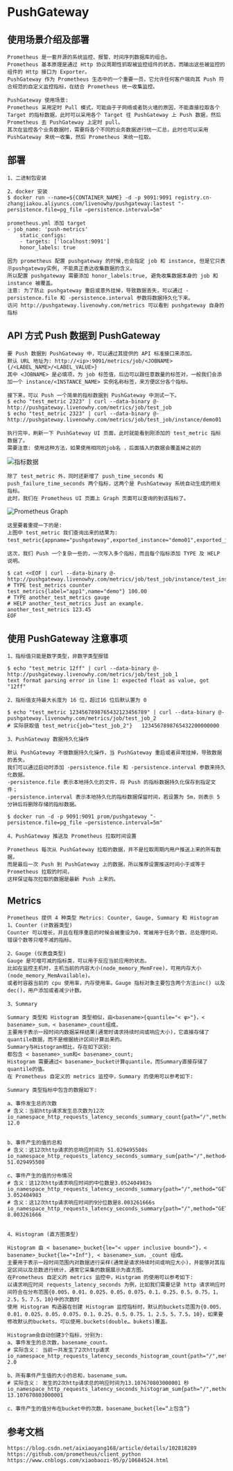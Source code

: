 # PushGateway
## 使用场景介绍及部署

    Prometheus 是一套开源的系统监控、报警、时间序列数据库的组合。
    Prometheus 基本原理是通过 Http 协议周期性抓取被监控组件的状态，而输出这些被监控的组件的 Http 接口为 Exporter。
    PushGateway 作为 Prometheus 生态中的一个重要一员，它允许任何客户端向其 Push 符合规范的自定义监控指标，在结合 Prometheus 统一收集监控。
    
    PushGateway 使用场景:
    Prometheus 采用定时 Pull 模式，可能由于子网络或者防火墙的原因，不能直接拉取各个 Target 的指标数据，此时可以采用各个 Target 往 PushGateway 上 Push 数据，然后 Prometheus 去 PushGateway 上定时 pull。
    其次在监控各个业务数据时，需要将各个不同的业务数据进行统一汇总，此时也可以采用 PushGateway 来统一收集，然后 Prometheus 来统一拉取。

## 部署
    
    1、二进制包安装
    
    2、docker 安装
    $ docker run --name=${CONTAINER_NAME} -d -p 9091:9091 registry.cn-zhangjiakou.aliyuncs.com/livenowhy/pushgateway:lastest "-persistence.file=pg_file –persistence.interval=5m"
    
    prometheus.yml 添加 target
    - job_name: 'push-metrics'
        static_configs:
        - targets: ['localhost:9091']
        honor_labels: true
    
    因为 prometheus 配置 pushgateway 的时候,也会指定 job 和 instance, 但是它只表示pushgateway实例, 不能真正表达收集数据的含义。
    所以配置 pushgateway 需要添加 honor_labels:true, 避免收集数据本身的 job 和 instance 被覆盖。
    注意: 为了防止 pushgateway 重启或意外挂掉，导致数据丢失，可以通过 -persistence.file 和 -persistence.interval 参数将数据持久化下来。
    访问 http://pushgateway.livenowhy.com/metrics 可以看到 pushgateway 自身的指标

## API 方式 Push 数据到 PushGateway

    要 Push 数据到 PushGateway 中，可以通过其提供的 API 标准接口来添加。
    默认 URL 地址为: http://<ip>:9091/metrics/job/<JOBNAME>{/<LABEL_NAME>/<LABEL_VALUE>}
    其中 <JOBNAME> 是必填项，为 job 标签值，后边可以跟任意数量的标签对，一般我们会添加一个 instance/<INSTANCE_NAME> 实例名称标签，来方便区分各个指标。
    
    接下来，可以 Push 一个简单的指标数据到 PushGateway 中测试一下。
    $ echo "test_metric 2323" | curl --data-binary @- http://pushgateway.livenowhy.com/metrics/job/test_job
    $ echo "test_metric 2323" | curl --data-binary @- http://pushgateway.livenowhy.com/metrics/job/test_job/instance/demo01
    
    执行完毕，刷新一下 PushGateway UI 页面，此时就能看到刚添加的 test_metric 指标数据了。
    需要注意: 使用这种方法，如果使用相同的job名 ，后面插入的数据会覆盖掉之前的
    
  ![指标数据](./images/push_gateway.jpg)
    
    除了 test_metric 外，同时还新增了 push_time_seconds 和 push_failure_time_seconds 两个指标，这两个是 PushGateway 系统自动生成的相关指标。
    此时，我们在 Prometheus UI 页面上 Graph 页面可以查询的到该指标了。

  ![Prometheus Graph](./images/prometheus_graph.jpg)
  
    这里要着重提一下的是:
    上图中 test_metric 我们查询出来的结果为:
    test_metric{appname="pushgateway",exported_instance="demo01",exported_job="test_job",instance="pushgateway.livenowhy.com:80",job="pushgateway"}。

    这次，我们 Push 一个复杂一些的，一次写入多个指标，而且每个指标添加 TYPE 及 HELP 说明。

    $ cat <<EOF | curl --data-binary @- http://pushgateway.livenowhy.com/metrics/job/test_job/instance/test_instance
    # TYPE test_metrics counter
    test_metrics{label="app1",name="demo"} 100.00
    # TYPE another_test_metrics gauge
    # HELP another_test_metrics Just an example.
    another_test_metrics 123.45
    EOF


## 使用 PushGateway 注意事项
    1、指标值只能是数字类型，非数字类型报错
    
    $ echo "test_metric 12ff" | curl --data-binary @- http://pushgateway.livenowhy.com/metrics/job/test_job_1
    text format parsing error in line 1: expected float as value, got "12ff"
    
    2、指标值支持最大长度为 16 位，超过16 位后默认置为 0
    
    $ echo "test_metric 1234567898765432123456789" | curl --data-binary @- pushgateway.livenowhy.com/metrics/job/test_job_2
    # 实际获取值 test_metric{job="test_job_2"}	1234567898765432200000000

    3、PushGateway 数据持久化操作
    
    默认 PushGateway 不做数据持久化操作，当 PushGateway 重启或者异常挂掉，导致数据的丢失。
    我们可以通过启动时添加 -persistence.file 和 -persistence.interval 参数来持久化数据。
    -persistence.file 表示本地持久化的文件，将 Push 的指标数据持久化保存到指定文件；
    -persistence.interval 表示本地持久化的指标数据保留时间，若设置为 5m，则表示 5 分钟后将删除存储的指标数据。
    
    $ docker run -d -p 9091:9091 prom/pushgateway "-persistence.file=pg_file –persistence.interval=5m"
    
    4、PushGateway 推送及 Prometheus 拉取时间设置
    
    Prometheus 每次从 PushGateway 拉取的数据，并不是拉取周期内用户推送上来的所有数据，
    而是最后一次 Push 到 PushGateway 上的数据，所以推荐设置推送时间小于或等于 Prometheus 拉取的时间，
    这样保证每次拉取的数据是最新 Push 上来的。


## Metrics
    
    Prometheus 提供 4 种类型 Metrics: Counter, Gauge, Summary 和 Histogram
    1、Counter (计数器类型)
    Counter 可以增长，并且在程序重启的时候会被重设为0，常被用于任务个数，总处理时间，错误个数等只增不减的指标。
    
    2、Gauge (仪表盘类型)
    Gauge 是可增可减的指标类，可以用于反应当前应用的状态。
    比如在监控主机时，主机当前的内容大小(node_memory_MemFree)，可用内存大小(node_memory_MemAvailable)。
    或者时容器当前的 cpu 使用率，内存使用率。Gauge 指标对象主要包含两个方法inc() 以及dec()，用户添加或者减少计数。
    
    3、Summary 
    
    Summary 类型和 Histogram 类型相似，由<basename>{quantile="< φ>"}，< basename>_sum，< basename>_count组成，
    主要用于表示一段时间内数据采样结果(通常时请求持续时间或响应大小)，它直接存储了quantile数据，而不是根据统计区间计算出来的。
    Summary与Histogram相比，存在如下区别:
    都包含 < basename>_sum和< basename>_count;
    Histogram 需要通过< basename>_bucket计算quantile，而Summary直接存储了quantile的值。
    在 Prometheus 自定义的 metrics 监控中，Summary 的使用可以参考如下:
    
    Summary 类型指标中包含的数据如下:

    a、事件发生总的次数
    # 含义：当前http请求发生总次数为12次
    io_namespace_http_requests_latency_seconds_summary_count{path="/",method="GET",code="200",} 12.0
    
    
    b、事件产生的值的总和
    # 含义：这12次http请求的总响应时间为 51.029495508s
    io_namespace_http_requests_latency_seconds_summary_sum{path="/",method="GET",code="200",} 51.029495508
    
    c、事件产生的值的分布情况
    # 含义：这12次http请求响应时间的中位数是3.052404983s
    io_namespace_http_requests_latency_seconds_summary{path="/",method="GET",code="200",quantile="0.5",} 3.052404983
    # 含义：这12次http请求响应时间的9分位数是8.003261666s
    io_namespace_http_requests_latency_seconds_summary{path="/",method="GET",code="200",quantile="0.9",} 8.003261666
    

    4、Histogram (直方图类型)
    
    Histogram 由 < basename>_bucket{le="< upper inclusive bound>"}，< basename>_bucket{le="+Inf"}, < basename>_sum，_count 组成。
    主要用于表示一段时间范围内对数据进行采样(通常是请求持续时间或响应大小)，并能够对其指定区间以及总数进行统计，通常它采集的数据展示为直方图。
    在Prometheus 自定义的 metrics 监控中，Histgram 的使用可以参考如下:
    以请求响应时间 requests_latency_seconds 为例，比如我们需要记录 http 请求响应时间符合在分布范围{0.005，0.01，0.025，0.05，0.075，0.1，0.25，0.5，0.75，1，2.5，5，7.5，10}中的次数时
    使用 Histogram 构造器在创建 Histogram 监控指标时，默认的buckets范围为{0.005，0.01，0.025，0.05，0.075，0.1，0.25，0.5，0.75，1，2.5，5，7.5，10}，如果要修改默认的buckets，可以使用.buckets(double… bukets)覆盖。
    
    Histogram会自动创建3个指标，分别为:
    a、事件发生的总次数，basename_count。
    # 实际含义： 当前一共发生了2次http请求
    io_namespace_http_requests_latency_seconds_histogram_count{path="/",method="GET",code="200",} 2.0
    
    b、所有事件产生值的大小的总和，basename_sum。
    # 实际含义： 发生的2次http请求总的响应时间为13.107670803000001 秒
    io_namespace_http_requests_latency_seconds_histogram_sum{path="/",method="GET",code="200",} 13.107670803000001
    
    c、事件产生的值分布在bucket中的次数，basename_bucket{le=“上包含”}


## 参考文档

    https://blog.csdn.net/aixiaoyang168/article/details/102818289
    https://github.com/prometheus/client_python
    https://www.cnblogs.com/xiaobaozi-95/p/10684524.html